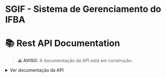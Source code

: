 # SGIF - Sistema de Gerenciamento do IFBA

# **📚 Rest API Documentation**
> **⚠ AVISO:** A documentação da API está em construção.
<details><!-- Rest API Documentation -->
<summary>Ver documentação da API</summary>

## **Versões**
<details><!-- VERSÕES -->
<summary>Ver versões da API</summary>

### **V1**
<details> <!-- V1 -->
<summary>Detalhar versão 1.0.1</summary>

### Formulário
<details> <!-- Formulário -->
<summary>Detalhar</summary>

### ``POST`` /formularios/formulario
<details>
<summary>Detalhar</summary>

> Endpoint para cadastro de formulários.
**Parâmetros**: N/A.
**Corpo da Requisição:** N/A.
**Corpo da Resposta:** 
```
{
    "titulo" : "título do formulário",
    "descricao" : "descrição do formulário"
}
```

</details>

</details> <!-- Formulário -->

</details><!-- V1 -->

</details><!-- VERSÕES -->


</details><!-- Rest API Documentation -->